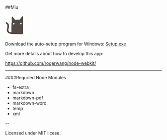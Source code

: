 ##Miu

![](https://raw.githubusercontent.com/0x142857/Miu/master/miu.png)

Download the auto-setup program for Windows: [Setup.exe](http://down2pc.qiniudn.com/miu/Miu-v0.1.0-alpha-setup.exe)

Get more details about how to develop this app:

https://github.com/rogerwang/node-webkit/

---

####Requried Node Modules

- fs-extra
- markdown
- markdown-pdf
- markdown-word
- temp
- xml

--

Licensed under MIT licese.